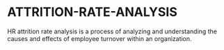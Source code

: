 # ATTRITION-RATE-ANALYSIS
HR attrition rate analysis is a process of analyzing and understanding the causes and effects of employee turnover within an organization.
